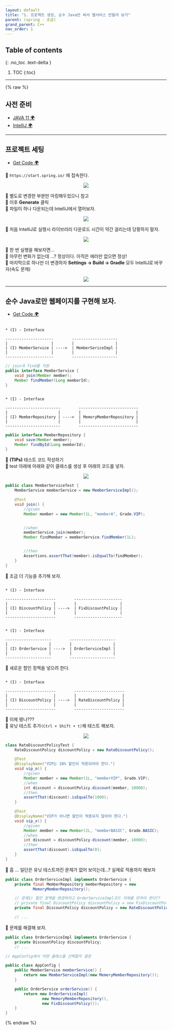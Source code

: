 ```yaml
---
layout: default
title: "1. 프로젝트 생성, 순수 Java만 써서 웹서비스 만들어 보기"
parent: (spring - 초급)
grand_parent: C++
nav_order: 1
---
```


## Table of contents
{: .no_toc .text-delta }

1. TOC
{:toc}

---

{% raw %}

## 사전 준비

* [JAVA 11 🌍](https://www.oracle.com/kr/java/technologies/javase/jdk11-archive-downloads.html)
* [IntelliJ 🌍](https://www.jetbrains.com/ko-kr/idea/download/download-thanks.html?platform=windows&code=IIC)

---

## 프로젝트 세팅

* [Get Code 🌍](https://github.com/EasyCoding-7/spring-basic-tutorial/tree/1-1)

🐳 `https://start.spring.io/` 에 접속한다.

<p align="center">
  <img src="https://taehyungs-programming-blog.github.io/blog/assets/images/spring/basic/1-1.png"/>
</p>

🐳 별도로 변경한 부분만 마킹해두었으니 참고<br>
🐳 이후 **Generate** 클릭<br>
🐳 파일이 하나 다운되는데 IntelliJ에서 열어보자.

<p align="center">
  <img src="https://taehyungs-programming-blog.github.io/blog/assets/images/spring/basic/1-2.png"/>
</p>

🐳 처음 IntelliJ로 실행시 라이브러리 다운로드 시간이 약간 걸리는데 당황하지 말자.

<p align="center">
  <img src="https://taehyungs-programming-blog.github.io/blog/assets/images/spring/basic/1-3.png"/>
</p>

🐳 한 번 실행을 해보자면...<br>
🐳 아무런 변화가 없는데 ...? 정상이다. 아직은 에러만 없으면 정상!<br>
🐳 마지막으로 하나만 더 변경하자 **Settings -> Build -> Gradle** 모두 IntelliJ로 바꾸자(속도 문제)

<p align="center">
  <img src="https://taehyungs-programming-blog.github.io/blog/assets/images/spring/basic/1-4.png"/>
</p>

---

## 순수 Java로만 웹페이지를 구현해 보자.

* [Get Code 🌍](https://github.com/EasyCoding-7/spring-basic-tutorial/tree/1-2)

```

* (I) - Interface

---------------------        --------------------
|                   |        |                  |
| (I) MemberService | ---->  | MemberSericeImpl |
|                   |        |                  |
---------------------        --------------------

```

```java
// join과 find를 지원
public interface MemberService {
    void join(Member member);
    Member findMember(Long memberId);
}
```

```

* (I) - Interface

------------------------        --------------------------
|                      |        |                        |
| (I) MemberRepository | ---->  | MemoryMemberRepository |
|                      |        |                        |
------------------------        --------------------------

```

```java
public interface MemberRepository {
    void save(Member member);
    Member findById(Long memberId);
}
```

🐳 **(TIPs)** 테스트 코드 작성하기<Br>
🐳 test 아래에 아래와 같이 클래스를 생성 후 아래의 코드를 넣자.

<p align="center">
  <img src="https://taehyungs-programming-blog.github.io/blog/assets/images/spring/basic/1-5.png"/>
</p>

```java
public class MemberServiceTest {
    MemberService memberService = new MemberServiceImpl();

    @Test
    void join() {
        //given
        Member member = new Member(1L, "memberA", Grade.VIP);


        //when
        memberService.join(member);
        Member findMember = memberService.findMember(1L);


        //then
        Assertions.assertThat(member).isEqualTo(findMember);
    }
}
```

🐳 조금 더 기능을 추가해 보자.

```

* (I) - Interface

----------------------        ---------------------
|                    |        |                   |
| (I) DiscountPolicy | ---->  | FixDiscountPolicy |
|                    |        |                   |
----------------------        ---------------------

```

```

* (I) - Interface

--------------------        --------------------
|                  |        |                  |
| (I) OrderService | ---->  | OrderServiceImpl |
|                  |        |                  |
--------------------        --------------------

```

🐳 새로운 할인 정책을 넣으려 한다.

```

* (I) - Interface

----------------------        ----------------------
|                    |        |                    |
| (I) DiscountPolicy | ---->  | RateDiscountPolicy |
|                    |        |                    |
----------------------        ----------------------

```

🐳 이제 됐나???<br>
🐳 유닛 테스트 추가`(Ctrl + Shift + t)`해 테스트 해보자.

<p align="center">
  <img src="https://taehyungs-programming-blog.github.io/blog/assets/images/spring/basic/1-6.png"/>
</p>

```java
class RateDiscountPolicyTest {
    RateDiscountPolicy discountPolicy = new RateDiscountPolicy();

    @Test
    @DisplayName("VIP는 10% 할인이 적용되어야 한다.")
    void vip_o() {
        //given
        Member member = new Member(1L, "memberVIP", Grade.VIP);
        //when
        int discount = discountPolicy.discount(member, 10000);
        //then
        assertThat(discount).isEqualTo(1000);
    }

    @Test
    @DisplayName("VIP가 아니면 할인이 적용되지 않아야 한다.")
    void vip_x() {
        //given
        Member member = new Member(2L, "memberBASIC", Grade.BASIC);
        //when
        int discount = discountPolicy.discount(member, 10000);
        //then
        assertThat(discount).isEqualTo(0);
    }
}
```

🐳 흠 ... 일단은 유닛 테스트까진 문제가 없어 보이는데...? 실제로 적용까지 해보자

```java
public class OrderServiceImpl implements OrderService {
    private final MemberRepository memberRepository = new
            MemoryMemberRepository();

    // 문제1) 할인 정잭을 변경하려고 OrderServiceImpl코드 자체를 만져야 한다??
    // private final DiscountPolicy discountPolicy = new FixDiscountPolicy();
    private final DiscountPolicy discountPolicy = new RateDiscountPolicy();

    // ...
```

🐳 문제를 해결해 보자.

```java
public class OrderServiceImpl implements OrderService {
    private DiscountPolicy discountPolicy;
    // ...
```

```java
// AppConfig에서 어떤 클래스를 선택할지 결정

public class AppConfig {
    public MemberService memberService() {
        return new MemberServiceImpl(new MemoryMemberRepository());
    }

    public OrderService orderService() {
        return new OrderServiceImpl(
                new MemoryMemberRepository(),
                new FixDiscountPolicy());
    }
}
```

{% endraw %}